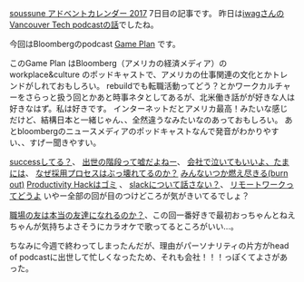 [soussune アドベントカレンダー 2017](https://adventar.org/calendars/2410) 7日目の記事です。
昨日は[iwagさんのVancouver Tech podcastの話](https://iwag.github.io/mydoc/advent/120617.md)でしたね。

今回はBloombergのpodcast [Game Plan](https://www.bloomberg.com/podcasts/game_plan) です。

このGame Plan はBloomberg（アメリカの経済メディア）の workplace&culture のポッドキャストで、アメリカの仕事関連の文化とかトレンドがしれておもしろい。
rebuildでも転職活動ってどう？とかワークカルチャーをさらっと扱う回とかあと時事ネタとしてあるが、北米働き話がが好きな人は好きなはず。私は好きです。
インターネットだとアメリカ最高！みたいな感じだけど、結構日本と一緒じゃん、、全然違うなみたいなのあっておもしろい。
あとbloombergのニュースメディアのポッドキャストなんで発音がわかりやすい、、すげー聞きやすい。

[successしてる？](https://soundcloud.com/bloomberg-business/are-you-successful)、
[出世の階段って嘘だよねー](https://soundcloud.com/bloomberg-business/the-career-path-is-and-has-always-been-a-lie?in=bloomberg-business/sets/game-plan)、 
[会社で泣いてもいいよ、たまには](https://www.bloomberg.com/news/audio/2017-03-07/it-s-ok-to-cry-at-work-sometimes)、
[なぜ採用プロセスはぶっ壊れてるのか？](https://soundcloud.com/bloomberg-business/can-we-fix-the-hiring-process-already?in=bloomberg-business/sets/game-plan) 
[みんないつか燃え尽きる(burn out)](https://www.bloomberg.com/news/audio/2017-02-22/everybody-burns-out-eventually-here-s-how-you-can-fight-it)
[Productivity Hackはゴミ](https://www.bloomberg.com/news/audio/2017-01-24/productivity-hacks-are-dumb-try-this-instead) 、
[slackについて話さない？](https://soundcloud.com/bloomberg-business/lets-talk-about-slack-baby?in=bloomberg-business/sets/game-plan)、
[リモートワークってどうよ](https://www.bloomberg.com/news/audio/2017-06-13/is-working-from-home-too-good-to-be-true)
いやー全部の回が目のつけどころが気がきいてるでしょ？

[職場の友は本当の友達になれるのか？](https://www.bloomberg.com/news/audio/2017-04-08/don-t-be-fooled-your-work-friends-aren-t-real-friends-podcast)、この回一番好きで最初おっちゃんとねえちゃんが気持ちよさそうにカラオケで歌ってるところがいい…。

ちなみに今週で終わってしまったんだが、理由がパーソナリティの片方がhead of podcastに出世して忙しくなったため、それも会社！！！っぽくてよさがあった。

